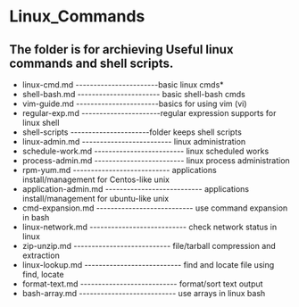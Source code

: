 # Linux_Commands
## The folder is for archieving Useful linux commands and shell scripts. 

- linux-cmd.md -----------------------basic linux cmds*
- shell-bash.md ----------------------- basic shell-bash cmds
- vim-guide.md -----------------------basics for using vim (vi)
- regular-exp.md ----------------------regular expression supports for linux shell
- shell-scripts ----------------------folder keeps shell scripts
- linux-admin.md ------------------------- linux administration
- schedule-work.md ------------------------- linux scheduled works
- process-admin.md ------------------------- linux process administration
- rpm-yum.md --------------------------- applications install/management for Centos-like unix
- application-admin.md --------------------------- applications install/management for ubuntu-like unix
- cmd-expansion.md --------------------------- use command expansion in bash
- linux-network.md --------------------------- check network status in linux
- zip-unzip.md --------------------------- file/tarball compression and extraction
- linux-lookup.md --------------------------- find and locate file using find, locate
- format-text.md --------------------------- format/sort text output
- bash-array.md --------------------------- use arrays in linux bash
